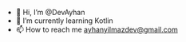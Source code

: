 - 👋 Hi, I’m @DevAyhan
- 🌱 I’m currently learning Kotlin
- 📫 How to reach me ayhanyilmazdev@gmail.com

<!---
DevAyhan/DevAyhan is a ✨ special ✨ repository because its `README.md` (this file) appears on your GitHub profile.
You can click the Preview link to take a look at your changes.
--->
